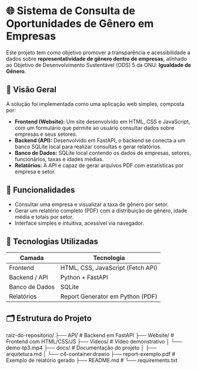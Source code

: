# 🌐 Sistema de Consulta de Oportunidades de Gênero em Empresas

Este projeto tem como objetivo promover a transparência e acessibilidade a dados sobre **representatividade de gênero dentro de empresas**, alinhado ao Objetivo de Desenvolvimento Sustentável (ODS) 5 da ONU: **Igualdade de Gênero**.

## 📌 Visão Geral

A solução foi implementada como uma aplicação web simples, composta por:

- **Frontend (Website):** Um site desenvolvido em HTML, CSS e JavaScript, com um formulário que permite ao usuário consultar dados sobre empresas e seus setores.
- **Backend (API):** Desenvolvido em FastAPI, o backend se conecta a um banco SQLite local para realizar consultas e gerar relatórios.
- **Banco de Dados:** SQLite local contendo os dados de empresas, setores, funcionários, taxas e idades médias.
- **Relatórios:** A API é capaz de gerar arquivos PDF com estatísticas por empresa e setor.

## 🚀 Funcionalidades

- Consultar uma empresa e visualizar a taxa de gênero por setor.
- Gerar um relatório completo (PDF) com a distribuição de gênero, idade média e totais por setor.
- Interface simples e intuitiva, acessível via navegador.

## 🧱 Tecnologias Utilizadas

| Camada         | Tecnologia         |
|----------------|--------------------|
| Frontend       | HTML, CSS, JavaScript (Fetch API) |
| Backend / API  | Python + FastAPI   |
| Banco de Dados | SQLite             |
| Relatórios     | Report Generator em Python (PDF) |

## 🗂 Estrutura do Projeto

 raiz-do-repositorio/ ├── API/ # Backend em FastAPI ├── Website/ # Frontend com HTML/CSS/JS ├── Videos/ # Vídeo demonstrativo │ └── demo-tp3.mp4 ├── docs/ # Documentação do projeto │ ├── arquitetura.md │ └── c4-container.drawio ├── report-exemplo.pdf # Exemplo de relatório gerado ├── README.md # └── requirements.txt 